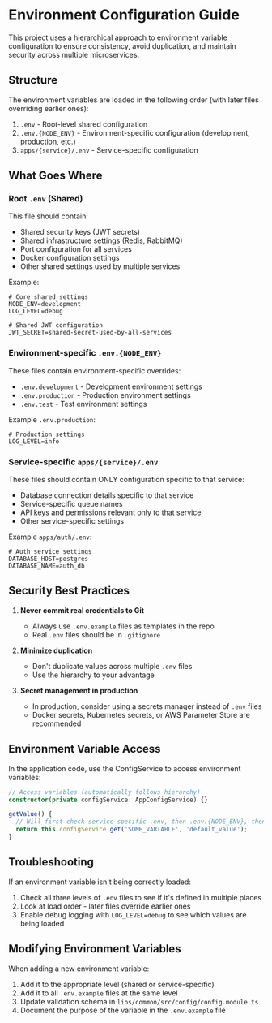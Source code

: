 # Environment Configuration Guide

This project uses a hierarchical approach to environment variable configuration to ensure consistency, avoid duplication, and maintain security across multiple microservices.

## Structure

The environment variables are loaded in the following order (with later files overriding earlier ones):

1. `.env` - Root-level shared configuration
2. `.env.{NODE_ENV}` - Environment-specific configuration (development, production, etc.)
3. `apps/{service}/.env` - Service-specific configuration

## What Goes Where

### Root `.env` (Shared)

This file should contain:
- Shared security keys (JWT secrets)
- Shared infrastructure settings (Redis, RabbitMQ)
- Port configuration for all services
- Docker configuration settings
- Other shared settings used by multiple services

Example:
```
# Core shared settings
NODE_ENV=development
LOG_LEVEL=debug

# Shared JWT configuration
JWT_SECRET=shared-secret-used-by-all-services
```

### Environment-specific `.env.{NODE_ENV}`

These files contain environment-specific overrides:
- `.env.development` - Development environment settings
- `.env.production` - Production environment settings
- `.env.test` - Test environment settings

Example `.env.production`:
```
# Production settings
LOG_LEVEL=info
```

### Service-specific `apps/{service}/.env`

These files should contain ONLY configuration specific to that service:
- Database connection details specific to that service
- Service-specific queue names
- API keys and permissions relevant only to that service
- Other service-specific settings

Example `apps/auth/.env`:
```
# Auth service settings
DATABASE_HOST=postgres
DATABASE_NAME=auth_db
```

## Security Best Practices

1. **Never commit real credentials to Git**
   - Always use `.env.example` files as templates in the repo
   - Real `.env` files should be in `.gitignore`

2. **Minimize duplication**
   - Don't duplicate values across multiple `.env` files
   - Use the hierarchy to your advantage

3. **Secret management in production**
   - In production, consider using a secrets manager instead of `.env` files
   - Docker secrets, Kubernetes secrets, or AWS Parameter Store are recommended

## Environment Variable Access

In the application code, use the ConfigService to access environment variables:

```typescript
// Access variables (automatically follows hierarchy)
constructor(private configService: AppConfigService) {}

getValue() {
  // Will first check service-specific .env, then .env.{NODE_ENV}, then root .env
  return this.configService.get('SOME_VARIABLE', 'default_value');
}
```

## Troubleshooting

If an environment variable isn't being correctly loaded:

1. Check all three levels of `.env` files to see if it's defined in multiple places
2. Look at load order - later files override earlier ones
3. Enable debug logging with `LOG_LEVEL=debug` to see which values are being loaded

## Modifying Environment Variables

When adding a new environment variable:

1. Add it to the appropriate level (shared or service-specific)
2. Add it to all `.env.example` files at the same level
3. Update validation schema in `libs/common/src/config/config.module.ts`
4. Document the purpose of the variable in the `.env.example` file 